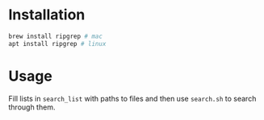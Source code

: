 # Installation
```bash
brew install ripgrep # mac
apt install ripgrep # linux
```

# Usage
Fill lists in `search_list` with paths to files and then use `search.sh` to search through them.